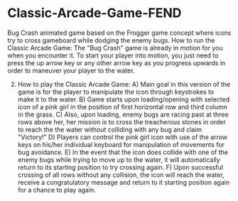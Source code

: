 # Classic-Arcade-Game-FEND

Bug Crash animated game based on the Frogger game concept where icons try to cross gameboard while dodging the enemy bugs.
How to run the Classic Arcade Game:
The "Bug Crash" game is already in motion for you when you encounter it.  To start your player into motion, you just need to press
the up arrow key or any other arrow key as you progress upwards in order to maneuver your player to the water.

2) How to play the Classic Arcade Game:
  A) Main goal in this version of the game is for the player to manipulate the icon through keystrokes to make it to the water.
  B) Game starts upon loading/opening with selected icon of a pink girl in the position of first horizontal row and third column in the grass.
  C) Also, upon loading, enemy bugs are racing past at three rows above her, her mission is to cross the treacherous stones in order to reach the 
     the water without colliding with any bug and claim "Victory!"
  D) Players can control the pink girl icon with use of the arrow keys on his/her individual keyboard for manipulation of movements for bug avoidance.
  E) In the event that the icon does collide with one of the enemy bugs while trying to move up to the water, it will automatically return to its starting position to try crossing again.
  F) Upon successful crossing of all rows without any collision, the icon will reach the water, receive a congratulatory message and return to it starting position again for
     a chance to play again.
